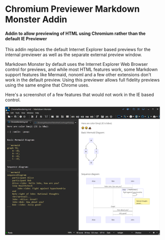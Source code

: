 # Chromium Previewer Markdown Monster Addin
#### Addin to allow previewing of HTML using Chromium rather than the default IE Previewer

This addin replaces the default Internet Explorer based previews for the internal previewer as well as the separate external preview window. 

Markdown Monster by default uses the Internet Explorer Web Browser control for previews, and while most HTML features work, some Markdown support features like Mermaid, nonoml and a few other extensions don't work in the default preview. Using this previewer allows full fidelity previews using the same engine that Chrome uses.

Here's a screenshot of a few features that would not work in the IE based control.

![](Screenshot.png)